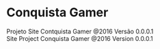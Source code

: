 # Conquista Gamer


Projeto Site Contquista Gamer @2016 Versão 0.0.0.1 <br/>
Site Project Conquista Gamer @2016 Version 0.0.0.1
